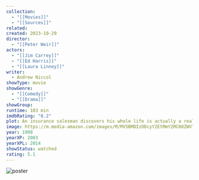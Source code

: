 ```yaml
---
collection:
  - "[[Movies]]"
  - "[[Sources]]"
related: 
created: 2023-10-29
director:
  - "[[Peter Weir]]"
actors:
  - "[[Jim Carrey]]"
  - "[[Ed Harris]]"
  - "[[Laura Linney]]"
writer:
  - Andrew Niccol
showType: movie
showGenre:
  - "[[Comedy]]"
  - "[[Drama]]"
showGroup: 
runtime: 103 min
imdbRating: "8.2"
plot: An insurance salesman discovers his whole life is actually a reality TV show.
image: https://m.media-amazon.com/images/M/MV5BMDIzODcyY2EtMmY2MC00ZWVlLTgwMzAtMjQwOWUyNmJjNTYyXkEyXkFqcGdeQXVyNDk3NzU2MTQ@._V1_SX300.jpg
year: 1998
yearXP: 2003
yearXPL: 2014
showStatus: watched
rating: 5.1
---
```

![poster](https://m.media-amazon.com/images/M/MV5BMDIzODcyY2EtMmY2MC00ZWVlLTgwMzAtMjQwOWUyNmJjNTYyXkEyXkFqcGdeQXVyNDk3NzU2MTQ@._V1_SX300.jpg)

